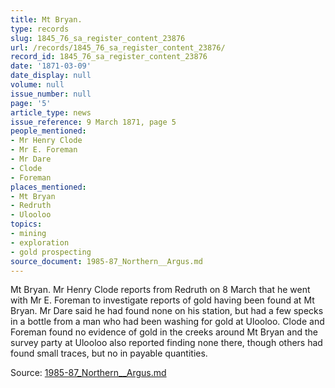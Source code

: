 ```yaml
---
title: Mt Bryan.
type: records
slug: 1845_76_sa_register_content_23876
url: /records/1845_76_sa_register_content_23876/
record_id: 1845_76_sa_register_content_23876
date: '1871-03-09'
date_display: null
volume: null
issue_number: null
page: '5'
article_type: news
issue_reference: 9 March 1871, page 5
people_mentioned:
- Mr Henry Clode
- Mr E. Foreman
- Mr Dare
- Clode
- Foreman
places_mentioned:
- Mt Bryan
- Redruth
- Ulooloo
topics:
- mining
- exploration
- gold prospecting
source_document: 1985-87_Northern__Argus.md
---
```


Mt Bryan.  Mr Henry Clode reports from Redruth on 8 March that he went with Mr E. Foreman to investigate reports of gold having been found at Mt Bryan.  Mr Dare said he had found none on his station, but had a few specks in a bottle from a man who had been washing for gold at Ulooloo.  Clode and Foreman found no evidence of gold in the creeks around Mt Bryan and the survey party at Ulooloo also reported finding none there, though others had found small traces, but no in payable quantities.

Source: [1985-87_Northern__Argus.md](/downloads/markdown/1985-87_Northern__Argus.md)
